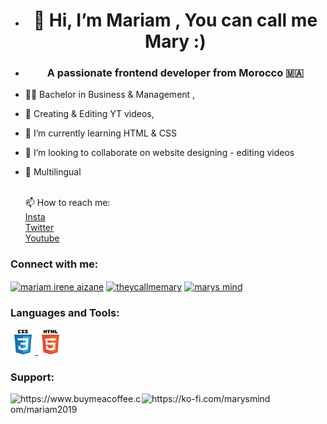 - <h1 align="center">👋 Hi, I’m Mariam , You can call me Mary :)</h1>
- <h3 align="center">A passionate frontend developer from <strong>Morocco 🇲🇦 </strong></h3>
- 👩‍🎓 Bachelor in Business & Management , 
- 🎥 Creating & Editing YT videos, 
- 🌱 I’m currently learning HTML & CSS 
- 💞️ I’m looking to collaborate on website designing - editing videos
- 🧠 Multilingual

  <br> 📫 How to reach me: <br>
<a href="https://www.instagram.com/mariamaizane_official/">Insta</a> <br>
<a href="https://twitter.com/AizaneIrene">Twitter</a> <br> 
<a href="https://rb.gy/xdoctn">Youtube</a> <br>


<h3 align="left">Connect with me:</h3>
<p align="left">
<a href="https://twitter.com/mariam irene aizane" target="blank"><img align="center" src="https://raw.githubusercontent.com/rahuldkjain/github-profile-readme-generator/master/src/images/icons/Social/twitter.svg" alt="mariam irene aizane" height="30" width="40" /></a>
<a href="https://instagram.com/theycallmemary" target="blank"><img align="center" src="https://raw.githubusercontent.com/rahuldkjain/github-profile-readme-generator/master/src/images/icons/Social/instagram.svg" alt="theycallmemary" height="30" width="40" /></a>
<a href="https://www.youtube.com/c/marys mind" target="blank"><img align="center" src="https://raw.githubusercontent.com/rahuldkjain/github-profile-readme-generator/master/src/images/icons/Social/youtube.svg" alt="marys mind" height="30" width="40" /></a>
</p>

<h3 align="left">Languages and Tools:</h3>
<p align="left"> <a href="https://www.w3schools.com/css/" target="_blank" rel="noreferrer"> <img src="https://raw.githubusercontent.com/devicons/devicon/master/icons/css3/css3-original-wordmark.svg" alt="css3" width="40" height="40"/> </a> <a href="https://www.w3.org/html/" target="_blank" rel="noreferrer"> <img src="https://raw.githubusercontent.com/devicons/devicon/master/icons/html5/html5-original-wordmark.svg" alt="html5" width="40" height="40"/> </a> </p>

<h3 align="left">Support:</h3>
<p><a href="https://www.buymeacoffee.com/https://www.buymeacoffee.com/mariam2019"> <img align="left" src="https://cdn.buymeacoffee.com/buttons/v2/default-yellow.png" height="50" width="210" alt="https://www.buymeacoffee.com/mariam2019" /></a><a href="https://ko-fi.com/https://ko-fi.com/marysmind"> <img align="left" src="https://cdn.ko-fi.com/cdn/kofi3.png?v=3" height="50" width="210" alt="https://ko-fi.com/marysmind" /></a></p><br><br>

<!---
Mariam-Aizane19/Mariam-Aizane19 is a ✨ special ✨ repository because its `README.md` (this file) appears on your GitHub profile.
You can click the Preview link to take a look at your changes.
--->
